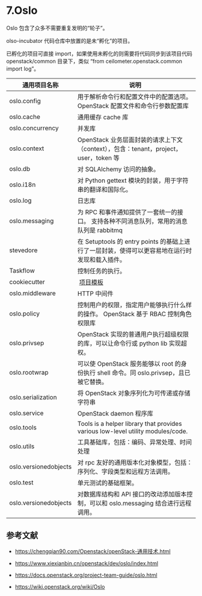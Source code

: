 # 7.Oslo

Oslo 包含了众多不需要重复发明的“轮子”。

olso-incubator 代码仓库中放置的是未“孵化”的项目。

已孵化的项目可直接 import，如果使用未孵化的则需要将代码同步到该项目代码 openstack/common 目录下，类似 “from ceilometer.openstack.common import log”。

| 通用项目名称          | 说明                                                                                           |
| --------------------- | ---------------------------------------------------------------------------------------------- |
| oslo.config           | 用于解析命令行和配置文件中的配置选项。OpenStack 配置文件和命令行参数配置库                     |
| oslo.cache            | 通用缓存 cache 库                                                                              |
| oslo.concurrency      | 并发库                                                                                         |
| oslo.context          | OpenStack 业务层面封装的请求上下文（context），包含：tenant，project，user，token 等           |
| oslo.db               | 对 SQLAlchemy 访问的抽象。                                                                     |
| oslo.i18n             | 对 Python gettext 模块的封装，用于字符串的翻译和国际化。                                       |
| oslo.log              | 日志库                                                                                         |
| oslo.messaging        | 为 RPC 和事件通知提供了一套统一的接口。 支持各种不同消息队列，常用的消息队列是 rabbitmq        |
| stevedore             | 在 Setuptools 的 entry points 的基础上进行了一层封装，使得可以更容易地在运行时发现和载入插件。 |
| Taskflow              | 控制任务的执行。                                                                               |
| cookiecutter          |  [项目模板](https://opendev.org/openstack/cookiecutter)                                        |
| oslo.middleware       | HTTP 中间件                                                                                    |
| oslo.policy           | 控制用户的权限，指定用户能够执行什么样的操作。 OpenStack 基于 RBAC 控制角色权限库              |
| oslo.privsep          | OpenStack 实现的普通用户执行超级权限的库，可以让命令行或 python lib 实现超权。                 |
| oslo.rootwrap         | 可以使 OpenStack 服务能够以 root 的身份执行 shell 命令。同 oslo.privsep，且已被它替换。        |
| oslo.serialization    | 将 OpenStack 对象序列化为可传递或存储字符串                                                    |
| oslo.service          | OpenStack daemon 程序库                                                                        |
| oslo.tools            | Tools is a helper library that provides various low-level utility modules/code.                |
| oslo.utils            | 工具基础库，包括：编码、异常处理、时间处理                                                     |
| oslo.versionedobjects | 对 rpc 友好的通用版本化对象模型，包括：序列化、字段类型和远程方法调用。                        |
| oslo.test             | 单元测试的基础框架。                                                                           |
| oslo.versionedobjects | 对数据库结构和 API 接口的改动添加版本控制，可以和 oslo.messaging 结合进行远程调用。            |

## 参考文献

- https://chengqian90.com/Openstack/openStack-通用技术.html

- https://www.xiexianbin.cn/openstack/dev/oslo/index.html

- https://docs.openstack.org/project-team-guide/oslo.html

- https://wiki.openstack.org/wiki/Oslo
